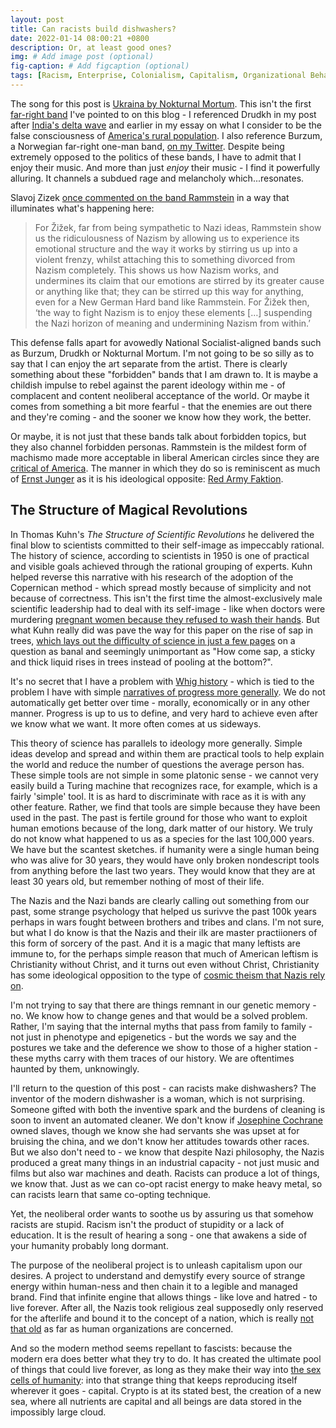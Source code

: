 ```yaml
---
layout: post
title: Can racists build dishwashers?
date: 2022-01-14 08:00:21 +0800
description: Or, at least good ones?
img: # Add image post (optional)
fig-caption: # Add figcaption (optional)
tags: [Racism, Enterprise, Colonialism, Capitalism, Organizational Behavior]
---
```


The song for this post is [Ukraina by Nokturnal Mortum](https://www.youtube.com/watch?v=qaJj7AaVtT8). This isn't the first [far-right band](https://en.wikipedia.org/wiki/Nokturnal_Mortum#Controversies_and_Nazi_ideology) I've pointed to on this blog - I referenced Drudkh in my post after [India's delta wave](../indian-sorrow) and earlier in my essay on what I consider to be the false consciousness of [America's rural population](../urban-rural). I also reference Burzum, a Norwegian far-right one-man band, [on my Twitter](https://twitter.com/Saurya/status/1461157161313001472). Despite being extremely opposed to the politics of these bands, I have to admit that I enjoy their music. And more than just _enjoy_ their music - I find it powerfully alluring. It channels a subdued rage and melancholy which...resonates.

Slavoj Zizek [once commented on the band Rammstein](https://everydayanalysis.tumblr.com/post/85313158579/are-rammstein-fascist-or-postmodern) in a way that illuminates what's happening here:
>For Žižek, far from being sympathetic to Nazi ideas, Rammstein show us the ridiculousness of Nazism by allowing us to experience its emotional structure and the way it works by stirring us up into a violent frenzy, whilst attaching this to something divorced from Nazism completely. This shows us how Nazism works, and undermines its claim that our emotions are stirred by its greater cause or anything like that; they can be stirred up this way for anything, even for a New German Hard band like Rammstein. For Žižek then, ‘the way to fight Nazism is to enjoy these elements […] suspending the Nazi horizon of meaning and undermining Nazism from within.’

This defense falls apart for avowedly National Socialist-aligned bands such as Burzum, Drudkh or Nokturnal Mortum. I'm not going to be so silly as to say that I can enjoy the art separate from the artist. There is clearly something about these "forbidden" bands that I am drawn to. It is maybe a childish impulse to rebel against the parent ideology within me - of complacent and content neoliberal acceptance of the world. Or maybe it comes from something a bit more fearful - that the enemies are out there and they're coming - and the sooner we know how they work, the better.

Or maybe, it is not just that these bands talk about forbidden topics, but they also channel forbidden personas. Rammstein is the mildest form of machismo made more acceptable in liberal American circles since they are [critical of America](https://www.youtube.com/watch?v=Rr8ljRgcJNM). The manner in which they do so is reminiscent as much of [Ernst Junger](https://en.wikipedia.org/wiki/Ernst_J%C3%BCnger) as it is his ideological opposite: [Red Army Faktion](https://en.wikipedia.org/wiki/The_Baader_Meinhof_Complex).

## The Structure of Magical Revolutions

In Thomas Kuhn's _The Structure of Scientific Revolutions_ he delivered the final blow to scientists committed to their self-image as impeccably rational. The history of science, according to scientists in 1950 is one of practical and visible goals achieved through the rational grouping of experts. Kuhn helped reverse this narrative with his research of the adoption of the Copernican method - which spread mostly because of simplicity and not because of correctness. This isn't the first time the almost-exclusively male scientific leadership had to deal with its self-image - like when doctors were murdering [pregnant women because they refused to wash their hands](https://www.nationalgeographic.com/history/article/handwashing-once-controversial-medical-advice#:~:text=In%20the%20spring%20of%201850,his%20science%20and%20his%20logic.). But what Kuhn really did was pave the way for this paper on the rise of sap in trees, [which lays out the difficulty of science in just a few pages](https://link.springer.com/article/10.1007/s00016-013-0117-1) on a question as banal and seemingly unimportant as "How come sap, a sticky and thick liquid rises in trees instead of pooling at the bottom?".

It's no secret that I have a problem with [Whig history](../apologies-king) - which is tied to the problem I have with simple [narratives of progress more generally](../gdp-aesthetics). We do not automatically get better over time - morally, economically or in any other manner. Progress is up to us to define, and very hard to achieve even after we know what we want. It more often comes at us sideways.

This theory of science has parallels to ideology more generally. Simple ideas develop and spread and within them are practical tools to help explain the world and reduce the number of questions the average person has. These simple tools are not simple in some platonic sense - we cannot very easily build a Turing machine that recognizes race, for example, which is a fairly 'simple' tool. It is as hard to discriminate with race as it is with any other feature. Rather, we find that tools are simple because they have been used in the past. The past is fertile ground for those who want to exploit human emotions because of the long, dark matter of our history. We truly do not know what happened to us as a species for the last 100,000 years. We have but the scantest sketches. if humanity were a single human being who was alive for 30 years, they would have only broken nondescript tools from anything before the last two years. They would know that they are at least 30 years old, but remember nothing of most of their life.

The Nazis and the Nazi bands are clearly calling out something from our past, some strange psychology that helped us surivve the past 100k years perhaps in wars fought between brothers and tribes and clans. I'm not sure, but what I do know is that the Nazis and their ilk are master practiioners of this form of sorcery of the past. And it is a magic that many leftists are immune to, for the perhaps simple reason that much of American leftism is Christianity without Christ, and it turns out even without Christ, Christianity has some ideological opposition to the type of [cosmic theism that Nazis rely on](https://en.wikipedia.org/wiki/Savitri_Devi).

I'm not trying to say that there are things remnant in our genetic memory - no. We know how to change genes and that would be a solved problem. Rather, I'm saying that the internal myths that pass from family to family - not just in phenotype and epigenetics - but the words we say and the postures we take and the deference we show to those of a higher station - these myths carry with them traces of our history. We are oftentimes haunted by them, unknowingly. 

I'll return to the question of this post - can racists make dishwashers? The inventor of the modern dishwasher is a woman, which is not surprising. Someone gifted with both the inventive spark and the burdens of cleaning is soon to invent an automated cleaner. We don't know if [Josephine Cochrane](https://en.wikipedia.org/wiki/Josephine_Cochrane) owned slaves, though we know she had servants she was upset at for bruising the china, and we don't know her attitudes towards other races. But we also don't need to - we know that despite Nazi philosophy, the Nazis produced a great many things in an industrial capacity - not just music and films but also war machines and death. Racists can produce a lot of things, we know that. Just as we can co-opt racist energy to make heavy metal, so can racists learn that same co-opting technique.

Yet, the neoliberal order wants to soothe us by assuring us that somehow racists are stupid. Racism isn't the product of stupidity or a lack of education. It is the result of hearing a song - one that awakens a side of your humanity probably long dormant.

The purpose of the neoliberal project is to unleash capitalism upon our desires. A project to understand and demystify every source of strange energy within human-ness and then chain it to a legible and managed brand. Find that infinite engine that allows things - like love and hatred - to live forever. After all, the Nazis took religious zeal supposedly only reserved for the afterlife and bound it to the concept of a nation, which is really [not that old](https://en.wikipedia.org/wiki/Peace_of_Westphalia) as far as human organizations are concerned.

And so the modern method seems repellant to fascists: because the modern era does better what they try to do. It has created the ultimate pool of things that could live forever, as long as they make their way into [the sex cells of humanity](https://www.cshl.edu/the-non-human-living-inside-of-you/): into that strange thing that keeps reproducing itself wherever it goes - capital. Crypto is at its stated best, the creation of a new sea, where all nutrients are capital and all beings are data stored in the impossibly large cloud.

